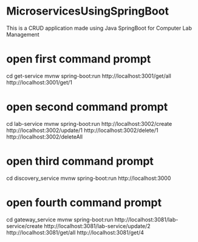 # MicroservicesUsingSpringBoot
This is a CRUD application made using Java SpringBoot for Computer Lab Management

# open first command prompt
cd get-service
mvnw spring-boot:run
http://localhost:3001/get/all
http://localhost:3001/get/1

# open second command prompt
cd lab-service
mvnw spring-boot:run
http://localhost:3002/create
http://localhost:3002/update/1
http://localhost:3002/delete/1
http://localhost:3002/deleteAll

# open third command prompt
cd discovery_service
mvnw spring-boot:run
http://localhost:3000

# open fourth command prompt 
cd gateway_service
mvnw spring-boot:run
http://localhost:3081/lab-service/create
http://localhost:3081/lab-service/update/2
http://localhost:3081/get/all
http://localhost:3081/get/4

